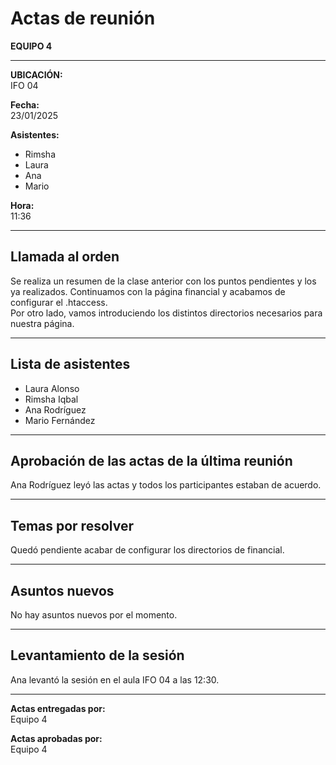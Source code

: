 # Actas de reunión

**EQUIPO 4**

---

**UBICACIÓN:**  
IFO 04

**Fecha:**  
23/01/2025

**Asistentes:**  
- Rimsha  
- Laura  
- Ana  
- Mario  

**Hora:**  
11:36

---

## Llamada al orden

Se realiza un resumen de la clase anterior con los puntos pendientes y los ya realizados. Continuamos con la página financial y acabamos de configurar el .htaccess.  
Por otro lado, vamos introduciendo los distintos directorios necesarios para nuestra página.

---

## Lista de asistentes

- Laura Alonso  
- Rimsha Iqbal  
- Ana Rodríguez  
- Mario Fernández

---

## Aprobación de las actas de la última reunión

Ana Rodríguez leyó las actas y todos los participantes estaban de acuerdo.

---

## Temas por resolver

Quedó pendiente acabar de configurar los directorios de financial.

---

## Asuntos nuevos

No hay asuntos nuevos por el momento.

---

## Levantamiento de la sesión

Ana levantó la sesión en el aula IFO 04 a las 12:30.

---

**Actas entregadas por:**  
Equipo 4

**Actas aprobadas por:**  
Equipo 4
